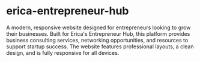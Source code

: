# erica-entrepreneur-hub
A modern, responsive website designed for entrepreneurs looking to grow their businesses. Built for Erica's Entrepreneur Hub, this platform provides business consulting services, networking opportunities, and resources to support startup success. The website features professional layouts, a clean design, and is fully responsive for all devices.
